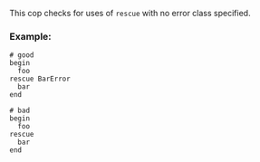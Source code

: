 This cop checks for uses of `rescue` with no error class specified.

### Example:

    # good
    begin
      foo
    rescue BarError
      bar
    end

    # bad
    begin
      foo
    rescue
      bar
    end